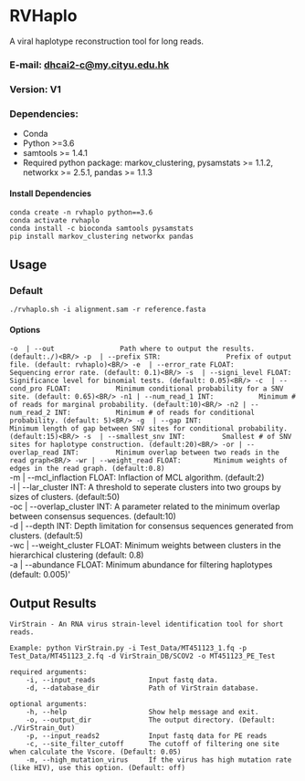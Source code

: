 # RVHaplo
A viral haplotype reconstruction tool for long reads.



### E-mail: dhcai2-c@my.cityu.edu.hk
### Version: V1

### Dependencies:
* Conda
* Python >=3.6
* samtools >= 1.4.1
* Required python package: markov_clustering, pysamstats >= 1.1.2, networkx >= 2.5.1, pandas >= 1.1.3

#### Install Dependencies
`conda create -n rvhaplo python==3.6`<BR/>
`conda activate rvhaplo`<BR/>
`conda install -c bioconda samtools pysamstats`<BR/>
`pip install markov_clustering networkx pandas`<BR/>
####


## Usage

### Default
`./rvhaplo.sh -i alignment.sam -r reference.fasta`<BR/>

#### Options
`-o  | --out                Path where to output the results. (default:./)<BR/>
-p  | --prefix STR:                Prefix of output file. (default: rvhaplo)<BR/>
-e  | --error_rate FLOAT:         Sequencing error rate. (default: 0.1)<BR/>
-s  | --signi_level FLOAT:        Significance level for binomial tests. (default: 0.05)<BR/>
-c  | --cond_pro FLOAT:           Minimum conditional probability for a SNV site. (default: 0.65)<BR/>
-n1 | --num_read_1 INT:           Minimum # of reads for marginal probability. (default:10)<BR/>
-n2 | --num_read_2 INT:           Minimum # of reads for conditional probability. (default: 5)<BR/>
-g  | --gap INT:                  Minimum length of gap between SNV sites for conditional probability. (default:15)<BR/>
-s  | --smallest_snv INT:         Smallest # of SNV sites for haplotype construction. (default:20)<BR/>
-or | --overlap_read INT:         Minimum overlap between two reads in the read graph<BR/>
-wr | --weight_read FLOAT:        Minimum weights of edges in the read graph. (default:0.8)`<BR/>
-m  | --mcl_inflaction FLOAT:     Inflaction of MCL algorithm. (default:2)<BR/>
-l  | --lar_cluster INT:          A threshold to seperate clusters into two groups by sizes of clusters. (default:50)<BR/>
-oc | --overlap_cluster INT:      A parameter related to the minimum overlap between consensus sequences. (default:10)<BR/>
-d  | --depth INT:                Depth limitation for consensus sequences generated from clusters. (default:5)<BR/>
-wc | --weight_cluster FLOAT:     Minimum weights between clusters in the hierarchical clustering (default: 0.8)<BR/>
-a  | --abundance FLOAT:          Minimum abundance for filtering haplotypes (default: 0.005)'<BR/>
####

## Output Results
```
VirStrain - An RNA virus strain-level identification tool for short reads.

Example: python VirStrain.py -i Test_Data/MT451123_1.fq -p Test_Data/MT451123_2.fq -d VirStrain_DB/SCOV2 -o MT451123_PE_Test

required arguments:
    -i, --input_reads             Input fastq data.
    -d, --database_dir            Path of VirStrain database.

optional arguments:
    -h, --help                    Show help message and exit.
    -o, --output_dir              The output directory. (Default: ./VirStrain_Out)
    -p, --input_reads2            Input fastq data for PE reads
    -c, --site_filter_cutoff      The cutoff of filtering one site when calculate the Vscore. (Default: 0.05)
    -m, --high_mutation_virus     If the virus has high mutation rate (like HIV), use this option. (Default: off)
```
